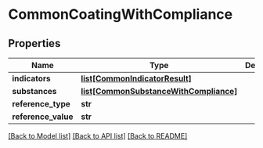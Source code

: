 # CommonCoatingWithCompliance

## Properties
Name | Type | Description | Notes
------------ | ------------- | ------------- | -------------
**indicators** | [**list[CommonIndicatorResult]**](CommonIndicatorResult.md) |  | [optional] 
**substances** | [**list[CommonSubstanceWithCompliance]**](CommonSubstanceWithCompliance.md) |  | [optional] 
**reference_type** | **str** |  | [optional] 
**reference_value** | **str** |  | [optional] 

[[Back to Model list]](../README.md#documentation-for-models) [[Back to API list]](../README.md#documentation-for-api-endpoints) [[Back to README]](../README.md)

